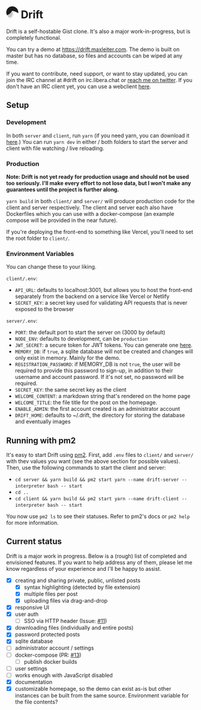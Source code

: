 # <img src="client/public/assets/logo.png" height="32px" alt="" /> Drift

Drift is a self-hostable Gist clone. It's also a major work-in-progress, but is completely functional.

You can try a demo at https://drift.maxleiter.com. The demo is built on master but has no database, so files and accounts can be wiped at any time.

If you want to contribute, need support, or want to stay updated, you can join the IRC channel at #drift on irc.libera.chat or [reach me on twitter](https://twitter.com/Max_Leiter). If you don't have an IRC client yet, you can use a webclient [here](https://demo.thelounge.chat/#/connect?join=%23drift&nick=drift-user&realname=Drift%20User).

## Setup

### Development

In both `server` and `client`, run `yarn` (if you need yarn, you can download it [here](https://yarnpkg.com/).)
You can run `yarn dev` in either / both folders to start the server and client with file watching / live reloading.

### Production

**Note: Drift is not yet ready for production usage and should not be used too seriously. I'll make every effort to not lose data, but I won't make any guarantees until the project is further along.**

`yarn build` in both `client/` and `server/` will produce production code for the client and server respectively. The client and server each also have Dockerfiles which you can use with a docker-compose (an example compose will be provided in the near future).

If you're deploying the front-end to something like Vercel, you'll need to set the root folder to `client/`.

### Environment Variables

You can change these to your liking.

`client/.env`:

- `API_URL`: defaults to localhost:3001, but allows you to host the front-end separately from the backend on a service like Vercel or Netlify
- `SECRET_KEY`: a secret key used for validating API requests that is never exposed to the browser

`server/.env`:

- `PORT`: the default port to start the server on (3000 by default)
- `NODE_ENV`: defaults to development, can be `production`
- `JWT_SECRET`: a secure token for JWT tokens. You can generate one [here](https://www.grc.com/passwords.htm).
- `MEMORY_DB`: if `true`, a sqlite database will not be created and changes will only exist in memory. Mainly for the demo.
- `REGISTRATION_PASSWORD`: if MEMORY_DB is not `true`, the user will be required to provide this password to sign-up, in addition to their username and account password. If it's not set, no password will be required.
- `SECRET_KEY`: the same secret key as the client
- `WELCOME_CONTENT`: a markdown string that's rendered on the home page
- `WELCOME_TITLE`: the file title for the post on the homepage.
- `ENABLE_ADMIN`: the first account created is an administrator account
- `DRIFT_HOME`: defaults to ~/.drift, the directory for storing the database and eventually images

## Running with pm2

It's easy to start Drift using [pm2](https://pm2.keymetrics.io/).
First, add `.env` files to `client/` and `server/` with thev values you want (see the above section for possible values).
Then, use the following commands to start the client and server:

- `cd server && yarn build && pm2 start yarn --name drift-server --interpreter bash -- start`
- `cd ..`
- `cd client && yarn build && pm2 start yarn --name drift-client --interpreter bash -- start`

You now use `pm2 ls` to see their statuses. Refer to pm2's docs or `pm2 help` for more information.

## Current status

Drift is a major work in progress. Below is a (rough) list of completed and envisioned features. If you want to help address any of them, please let me know regardless of your experience and I'll be happy to assist.

- [x] creating and sharing private, public, unlisted posts
  - [x] syntax highlighting (detected by file extension)
  - [x] multiple files per post
  - [x] uploading files via drag-and-drop
- [x] responsive UI
- [x] user auth
  - [ ] SSO via HTTP header (Issue: [#11](https://github.com/MaxLeiter/Drift/issues/11))
- [x] downloading files (individually and entire posts)
- [x] password protected posts
- [x] sqlite database
- [ ] administrator account / settings
- [ ] docker-compose (PR: [#13](https://github.com/MaxLeiter/Drift/pull/13))
  - [ ] publish docker builds
- [ ] user settings
- [ ] works enough with JavaScript disabled
- [x] documentation
- [x] customizable homepage, so the demo can exist as-is but other instances can be built from the same source. Environment variable for the file contents?
